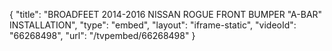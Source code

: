 {
    "title": "BROADFEET 2014-2016 NISSAN ROGUE FRONT BUMPER \"A-BAR\" INSTALLATION",
    "type": "embed",
    "layout": "iframe-static",
    "videoId": "66268498",
    "url": "\/tvpembed\/66268498"
}